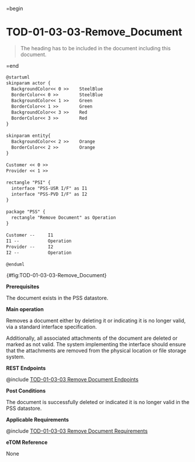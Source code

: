 =begin

# TOD-01-03-03-Remove_Document

> The heading has to be included in the document including this document.

=end

```plantuml
@startuml
skinparam actor {
  BackgroundColor<< 0 >> 	SteelBlue
  BorderColor<< 0 >> 		SteelBlue
  BackgroundColor<< 1 >> 	Green
  BorderColor<< 1 >> 		Green
  BackgroundColor<< 3 >> 	Red
  BorderColor<< 3 >> 		Red
}

skinparam entity{
  BackgroundColor<< 2 >> 	Orange
  BorderColor<< 2 >> 		Orange
}

Customer << 0 >> 
Provider << 1 >>

rectangle "PSI" {
  interface "PSS-USR I/F" as I1
  interface "PSS-PVD I/F" as I2
}

package "PSS" {
  rectangle "Remove Document" as Operation
}

Customer --	    I1
I1 --           Operation
Provider --	    I2
I2 --           Operation

@enduml

```

![TOD-01-03-03: Remove Document](../../common/pixel.png){#fig:TOD-01-03-03-Remove_Document}

**Prerequisites**

The document exists in the PSS datastore.

**Main operation**

Removes a document either by deleting it or indicating it is no longer valid, via a standard interface specification.

Additionally, all associated attachments of the document are deleted or marked as not valid.
The system implementing the interface should ensure that the attachments are removed from the physical location or file storage system.

**REST Endpoints**

@include [TOD-01-03-03 Remove Document Endpoints](endpoints/TOD-01-03-03-Remove_Document-endpoints.md)

**Post Conditions**

The document is successfully deleted or indicated it is no longer valid in the PSS datastore.

**Applicable Requirements**

@include [TOD-01-03-03 Remove Document Requirements](requirements/TOD-01-03-03-Remove_Document-requirements.md)

**eTOM Reference**

None
